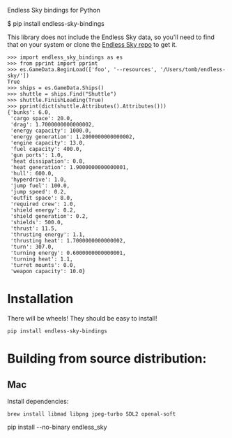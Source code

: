 Endless Sky bindings for Python

$ pip install endless-sky-bindings

This library does not include the Endless Sky data, so you'll need to find that on your system or clone the [Endless Sky repo](https://github.com/endless-sky/endless-sky) to get it.

```
>>> import endless_sky_bindings as es
>>> from pprint import pprint
>>> es.GameData.BeginLoad(['foo', '--resources', '/Users/tomb/endless-sky/'])
True
>>> ships = es.GameData.Ships()
>>> shuttle = ships.Find("Shuttle")
>>> shuttle.FinishLoading(True)
>>> pprint(dict(shuttle.Attributes().Attributes()))
{'bunks': 6.0,
 'cargo space': 20.0,
 'drag': 1.7000000000000002,
 'energy capacity': 1000.0,
 'energy generation': 1.2000000000000002,
 'engine capacity': 13.0,
 'fuel capacity': 400.0,
 'gun ports': 1.0,
 'heat dissipation': 0.8,
 'heat generation': 1.9000000000000001,
 'hull': 600.0,
 'hyperdrive': 1.0,
 'jump fuel': 100.0,
 'jump speed': 0.2,
 'outfit space': 8.0,
 'required crew': 1.0,
 'shield energy': 0.2,
 'shield generation': 0.2,
 'shields': 500.0,
 'thrust': 11.5,
 'thrusting energy': 1.1,
 'thrusting heat': 1.7000000000000002,
 'turn': 307.0,
 'turning energy': 0.6000000000000001,
 'turning heat': 1.1,
 'turret mounts': 0.0,
 'weapon capacity': 10.0}
```

# Installation

There will be wheels! They should be easy to install!

```
pip install endless-sky-bindings
```

# Building from source distribution:

## Mac
Install dependencies:

```
brew install libmad libpng jpeg-turbo SDL2 openal-soft
```

pip install --no-binary endless_sky


